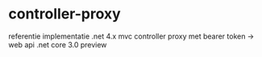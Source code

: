 # controller-proxy
referentie implementatie .net 4.x mvc controller proxy met bearer token -> web api .net core 3.0 preview
